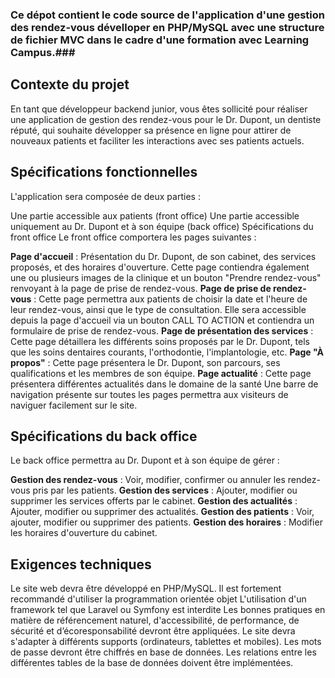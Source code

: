 ### Ce dépot contient le code source de l'application d'une gestion des rendez-vous dévelloper en PHP/MySQL avec une structure de fichier MVC dans le cadre d'une formation avec Learning Campus.###

## Contexte du projet

En tant que développeur backend junior, vous êtes sollicité pour réaliser une application de gestion des rendez-vous pour le Dr. Dupont, un dentiste réputé, qui souhaite développer sa présence en ligne pour attirer de nouveaux patients et faciliter les interactions avec ses patients actuels.

## Spécifications fonctionnelles
L'application sera composée de deux parties :

Une partie accessible aux patients (front office)
Une partie accessible uniquement au Dr. Dupont et à son équipe (back office)
Spécifications du front office
Le front office comportera les pages suivantes :

**Page d'accueil** : Présentation du Dr. Dupont, de son cabinet, des services proposés, et des horaires d'ouverture. Cette page contiendra également une ou plusieurs images de la clinique et un bouton "Prendre rendez-vous" renvoyant à la page de prise de rendez-vous.
**Page de prise de rendez-vous** : Cette page permettra aux patients de choisir la date et l'heure de leur rendez-vous, ainsi que le type de consultation. Elle sera accessible depuis la page d'accueil via un bouton CALL TO ACTION et contiendra un formulaire de prise de rendez-vous.
**Page de présentation des services** : Cette page détaillera les différents soins proposés par le Dr. Dupont, tels que les soins dentaires courants, l'orthodontie, l'implantologie, etc.
**Page "À propos"** : Cette page présentera le Dr. Dupont, son parcours, ses qualifications et les membres de son équipe.
**Page actualité** : Cette page présentera différentes actualités dans le domaine de la santé
Une barre de navigation présente sur toutes les pages permettra aux visiteurs de naviguer facilement sur le site.

## Spécifications du back office
Le back office permettra au Dr. Dupont et à son équipe de gérer :

**Gestion des rendez-vous** : Voir, modifier, confirmer ou annuler les rendez-vous pris par les patients.
**Gestion des services** : Ajouter, modifier ou supprimer les services offerts par le cabinet.
**Gestion des actualités** : Ajouter, modifier ou supprimer des actualités.
**Gestion des patients** : Voir, ajouter, modifier ou supprimer des patients.
**Gestion des horaires** : Modifier les horaires d'ouverture du cabinet.

## Exigences techniques

Le site web devra être développé en PHP/MySQL.
Il est fortement recommandé d'utiliser la programmation orientée objet
L'utilisation d'un framework tel que Laravel ou Symfony est interdite
Les bonnes pratiques en matière de référencement naturel, d'accessibilité, de performance, de sécurité et d’écoresponsabilité devront être appliquées.
Le site devra s'adapter à différents supports (ordinateurs, tablettes et mobiles).
Les mots de passe devront être chiffrés en base de données.
Les relations entre les différentes tables de la base de données doivent être implémentées.